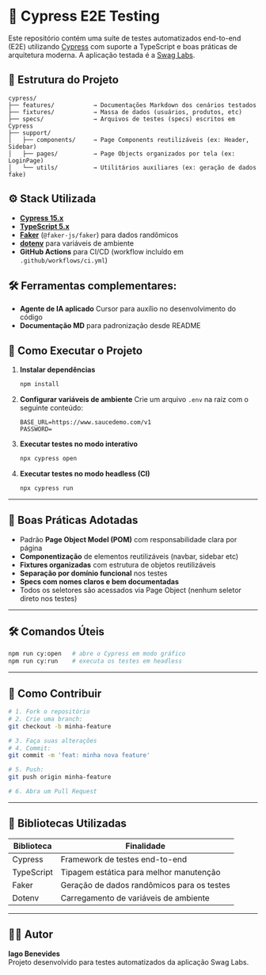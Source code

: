 # 🧪 Cypress E2E Testing

Este repositório contém uma suíte de testes automatizados end-to-end (E2E) utilizando [Cypress](https://www.cypress.io/) com suporte a TypeScript e boas práticas de arquitetura moderna. A aplicação testada é a [Swag Labs](https://www.saucedemo.com/v1/).

## 📁 Estrutura do Projeto

```
cypress/
├── features/           → Documentações Markdown dos cenários testados
├── fixtures/           → Massa de dados (usuários, produtos, etc)
├── specs/              → Arquivos de testes (specs) escritos em Cypress
├── support/
│   ├── components/     → Page Components reutilizáveis (ex: Header, Sidebar)
│   ├── pages/          → Page Objects organizados por tela (ex: LoginPage)
│   └── utils/          → Utilitários auxiliares (ex: geração de dados fake)
```

## ⚙️ Stack Utilizada

- **[Cypress 15.x](https://docs.cypress.io/)**
- **[TypeScript 5.x](https://www.typescriptlang.org/)**
- **[Faker](https://fakerjs.dev/)** (`@faker-js/faker`) para dados randômicos
- **[dotenv](https://www.npmjs.com/package/dotenv)** para variáveis de ambiente
- **GitHub Actions** para CI/CD (workflow incluído em `.github/workflows/ci.yml`)

## 🛠️ Ferramentas complementares:

- **Agente de IA aplicado** Cursor para auxílio no desenvolvimento do código
- **Documentação MD** para padronização desde README

## 🚀 Como Executar o Projeto

1. **Instalar dependências**
   ```bash
   npm install
   ```

2. **Configurar variáveis de ambiente**
   Crie um arquivo `.env` na raiz com o seguinte conteúdo:

   ```env
   BASE_URL=https://www.saucedemo.com/v1
   PASSWORD=
   ```

3. **Executar testes no modo interativo**
   ```bash
   npx cypress open
   ```

4. **Executar testes no modo headless (CI)**
   ```bash
   npx cypress run
   ```

---

## 🧠 Boas Práticas Adotadas

- Padrão **Page Object Model (POM)** com responsabilidade clara por página  
- **Componentização** de elementos reutilizáveis (navbar, sidebar etc)  
- **Fixtures organizadas** com estrutura de objetos reutilizáveis  
- **Separação por domínio funcional** nos testes 
- **Specs com nomes claros e bem documentadas**  
- Todos os seletores são acessados via Page Object (nenhum seletor direto nos testes)  

---

## 🛠️ Comandos Úteis

```bash
npm run cy:open   # abre o Cypress em modo gráfico
npm run cy:run    # executa os testes em headless
```

---

## 🤝 Como Contribuir

```bash
# 1. Fork o repositório
# 2. Crie uma branch:
git checkout -b minha-feature

# 3. Faça suas alterações
# 4. Commit:
git commit -m 'feat: minha nova feature'

# 5. Push:
git push origin minha-feature

# 6. Abra um Pull Request
```

---

## 📄 Bibliotecas Utilizadas

| Biblioteca         | Finalidade                                |
|--------------------|--------------------------------------------|
| Cypress            | Framework de testes end-to-end             |
| TypeScript         | Tipagem estática para melhor manutenção    |
| Faker              | Geração de dados randômicos para os testes |
| Dotenv             | Carregamento de variáveis de ambiente      |

---

## 👨‍💻 Autor

**Iago Benevides**  
Projeto desenvolvido para testes automatizados da aplicação Swag Labs.
